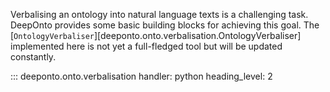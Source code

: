 Verbalising an ontology into natural language texts is a challenging task. $\textsf{DeepOnto}$ provides some basic building blocks for achieving this goal. The [`OntologyVerbaliser`][deeponto.onto.verbalisation.OntologyVerbaliser] implemented here is not yet a full-fledged tool but will be updated constantly.


::: deeponto.onto.verbalisation
    handler: python
    heading_level: 2
